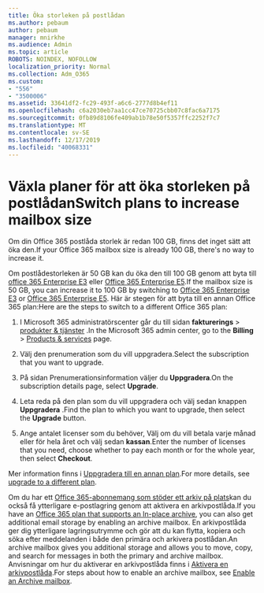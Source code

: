 ```yaml
---
title: Öka storleken på postlådan
ms.author: pebaum
author: pebaum
manager: mnirkhe
ms.audience: Admin
ms.topic: article
ROBOTS: NOINDEX, NOFOLLOW
localization_priority: Normal
ms.collection: Adm_O365
ms.custom:
- "556"
- "3500006"
ms.assetid: 33641df2-fc29-493f-a6c6-2777d8b4ef11
ms.openlocfilehash: c6a2030eb7aa1cc47ce70725cbb07c8fac6a7175
ms.sourcegitcommit: 0fb89d8106fe409ab1b78e50f5357ffc2252f7c7
ms.translationtype: MT
ms.contentlocale: sv-SE
ms.lasthandoff: 12/17/2019
ms.locfileid: "40068331"
---
```

# <a name="switch-plans-to-increase-mailbox-size"></a><span data-ttu-id="bf6c6-102">Växla planer för att öka storleken på postlådan</span><span class="sxs-lookup"><span data-stu-id="bf6c6-102">Switch plans to increase mailbox size</span></span>

<span data-ttu-id="bf6c6-103">Om din Office 365 postlåda storlek är redan 100 GB, finns det inget sätt att öka den.</span><span class="sxs-lookup"><span data-stu-id="bf6c6-103">If your Office 365 mailbox size is already 100 GB, there's no way to increase it.</span></span>
  
<span data-ttu-id="bf6c6-104">Om postlådestorleken är 50 GB kan du öka den till 100 GB genom att byta till [office 365 Enterprise E3](https://products.office.com/business/office-365-enterprise-e3-business-software) eller [Office 365 Enterprise E5](https://products.office.com/business/office-365-enterprise-e5-business-software).</span><span class="sxs-lookup"><span data-stu-id="bf6c6-104">If the mailbox size is 50 GB, you can increase it to 100 GB by switching to [Office 365 Enterprise E3](https://products.office.com/business/office-365-enterprise-e3-business-software) or [Office 365 Enterprise E5](https://products.office.com/business/office-365-enterprise-e5-business-software).</span></span> <span data-ttu-id="bf6c6-105">Här är stegen för att byta till en annan Office 365 plan:</span><span class="sxs-lookup"><span data-stu-id="bf6c6-105">Here are the steps to switch to a different Office 365 plan:</span></span>
  
1. <span data-ttu-id="bf6c6-106">I Microsoft 365 administratörscenter går du till sidan **fakturerings** \> [produkter & tjänster](https://go.microsoft.com/fwlink/p/?linkid=842054) .</span><span class="sxs-lookup"><span data-stu-id="bf6c6-106">In the Microsoft 365 admin center, go to the **Billing** \> [Products & services](https://go.microsoft.com/fwlink/p/?linkid=842054) page.</span></span>

2. <span data-ttu-id="bf6c6-107">Välj den prenumeration som du vill uppgradera.</span><span class="sxs-lookup"><span data-stu-id="bf6c6-107">Select the subscription that you want to upgrade.</span></span>

3. <span data-ttu-id="bf6c6-108">På sidan Prenumerationsinformation väljer du **Uppgradera**.</span><span class="sxs-lookup"><span data-stu-id="bf6c6-108">On the subscription details page, select **Upgrade**.</span></span>

4. <span data-ttu-id="bf6c6-109">Leta reda på den plan som du vill uppgradera och välj sedan knappen **Uppgradera** .</span><span class="sxs-lookup"><span data-stu-id="bf6c6-109">Find the plan to which you want to upgrade, then select the **Upgrade** button.</span></span>

5. <span data-ttu-id="bf6c6-110">Ange antalet licenser som du behöver, Välj om du vill betala varje månad eller för hela året och välj sedan **kassan**.</span><span class="sxs-lookup"><span data-stu-id="bf6c6-110">Enter the number of licenses that you need, choose whether to pay each month or for the whole year, then select **Checkout**.</span></span>

<span data-ttu-id="bf6c6-111">Mer information finns i [Uppgradera till en annan plan](https://docs.microsoft.com/office365/admin/subscriptions-and-billing/upgrade-to-different-plan).</span><span class="sxs-lookup"><span data-stu-id="bf6c6-111">For more details, see [upgrade to a different plan](https://docs.microsoft.com/office365/admin/subscriptions-and-billing/upgrade-to-different-plan).</span></span>

<span data-ttu-id="bf6c6-112">Om du har ett [Office 365-abonnemang som stöder ett arkiv på plats](https://docs.microsoft.com/office365/servicedescriptions/exchange-online-archiving-service-description/exchange-online-archiving-service-description)kan du också få ytterligare e-postlagring genom att aktivera en arkivpostlåda.</span><span class="sxs-lookup"><span data-stu-id="bf6c6-112">If you have an [Office 365 plan that supports an In-place archive](https://docs.microsoft.com/office365/servicedescriptions/exchange-online-archiving-service-description/exchange-online-archiving-service-description), you can also get additional email storage by enabling an archive mailbox.</span></span> <span data-ttu-id="bf6c6-113">En arkivpostlåda ger dig ytterligare lagringsutrymme och gör att du kan flytta, kopiera och söka efter meddelanden i både den primära och arkivera postlådan.</span><span class="sxs-lookup"><span data-stu-id="bf6c6-113">An archive mailbox gives you additional storage and allows you to move, copy, and search for messages in both the primary and archive mailbox.</span></span> <span data-ttu-id="bf6c6-114">Anvisningar om hur du aktiverar en arkivpostlåda finns i [Aktivera en arkivpostlåda](https://docs.microsoft.com/office365/securitycompliance/enable-archive-mailboxes).</span><span class="sxs-lookup"><span data-stu-id="bf6c6-114">For steps about how to enable an archive mailbox, see [Enable an Archive mailbox](https://docs.microsoft.com/office365/securitycompliance/enable-archive-mailboxes).</span></span>